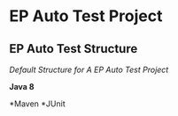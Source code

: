 # EP Auto Test Project
## EP Auto Test Structure

*Default Structure for A EP Auto Test Project*


**Java 8**

*Maven
*JUnit



